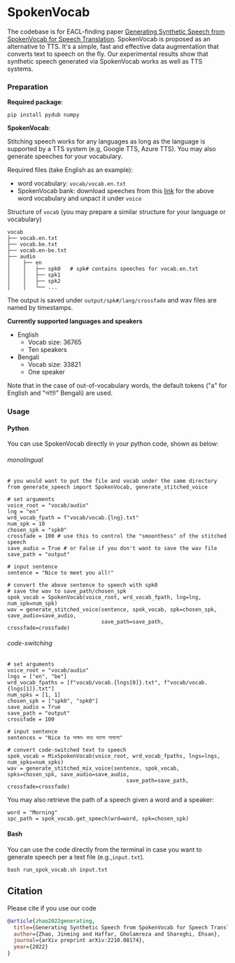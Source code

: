 # SpokenVocab

The codebase is for EACL-finding paper [Generating Synthetic Speech from SpokenVocab for Speech Translation](https://arxiv.org/pdf/2210.08174.pdf). SpokenVocab is proposed as an alternative to TTS. It's a simple, fast and effective data augmentation that converts text to speech on the fly. Our experimental results show that synthetic speech generated via SpokenVocab works as well as TTS systems.


### Preparation
**Required package**: 

`pip install pydub numpy`

**SpokenVocab**: 

Stitching speech works for any languages as long as the language is supported by a TTS system (e.g, Google TTS, Azure TTS). You may also generate speeches for your vocabulary. 

[//]: # (For illustration purposes, we only include English in this repository. )

Required files (take English as an example):
- word vocabulary: `vocab/vocab.en.txt`
- SpokenVocab bank: download speeches from this [link](https://drive.google.com/file/d/1TM9M_GtleT55kCP893uHcuelukQZhsym/view?usp=share_link) for the above word vocabulary and unpact it under `voice`

Structure of `vocab` (you may prepare a similar structure for your language or vocabulary)

    vocab
    ├── vocab.en.txt
    ├── vocab.be.txt
    ├── vocab.en-be.txt        
    ├── audio                       
    │    ├── en
    │    │   ├── spk0   # spk# contains speeches for vocab.en.txt
    │    │   ├── spk1
    │    │   ├── spk2            
    │    │   └── ...


The output is saved under `output/spk#/lang/crossfade` and wav files are named by timestamps.

**Currently supported languages and speakers**
- English 
  - Vocab size: 36765
  - Ten speakers
- Bengali
  - Vocab size: 33821
  - One speaker 

Note that in the case of out-of-vocabulary words, the default tokens ("a" for English and "অইচি" Bengali) are used.


### Usage

#### Python
You can use SpokenVocab directly in your python code, shown as below:
###### monolingual
```
# you would want to put the file and vocab under the same directory
from generate_speech import SpokenVocab, generate_stitched_voice

# set arguments 
voice_root = "vocab/audio"
lng = "en"
wrd_vocab_fpath = f"vocab/vocab.{lng}.txt"
num_spk = 10
chosen_spk = "spk0"
crossfade = 100 # use this to control the "smoonthess" of the stitched speech
save_audio = True # or False if you don't want to save the wav file
save_path = "output"

# input sentence
sentence = "Nice to meet you all!"

# convert the above sentence to speech with spk0 
# save the wav to save_path/chosen_spk
spok_vocab = SpokenVocab(voice_root, wrd_vocab_fpath, lng=lng, num_spk=num_spk)
wav = generate_stitched_voice(sentence, spok_vocab, spk=chosen_spk, save_audio=save_audio,
                              save_path=save_path, crossfade=crossfade)
```
###### code-switching
```
# set arguments 
voice_root = "vocab/audio"
lngs = ["en", "be"]
wrd_vocab_fpaths = [f"vocab/vocab.{lngs[0]}.txt", f"vocab/vocab.{lngs[1]}.txt"]
num_spks = [1, 1]
chosen_spk = ["spk0", "spk0"]
save_audio = True
save_path = "output"
crossfade = 100

# input sentence
sentences = "Nice to সাক্ষাৎ করে ভালো লাগলো"

# convert code-switched text to speech
spok_vocab = MixSpokenVocab(voice_root, wrd_vocab_fpaths, lngs=lngs, num_spks=num_spks)
wav = generate_stitched_mix_voice(sentence, spok_vocab, spks=chosen_spk, save_audio=save_audio,
                                      save_path=save_path, crossfade=crossfade)
```

You may also retrieve the path of a speech given a word and a speaker:
```
word = "Morning"
spc_path = spok_vocab.get_speech(wrd=word, spk=chosen_spk)
```

#### Bash
You can use the code directly from the terminal in case you want to generate speech per a text file (e.g.,`input.txt`).

```bash run_spok_vocab.sh input.txt```



## Citation
Please cite if you use our code
```bibtex
@article{zhao2022generating,
  title={Generating Synthetic Speech from SpokenVocab for Speech Translation},
  author={Zhao, Jinming and Haffar, Gholamreza and Shareghi, Ehsan},
  journal={arXiv preprint arXiv:2210.08174},
  year={2022}
}
```




